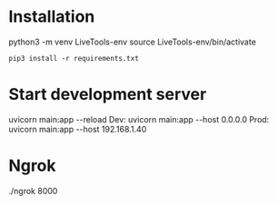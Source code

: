 # Installation
python3 -m venv LiveTools-env
source LiveTools-env/bin/activate

`pip3 install -r requirements.txt`

# Start development server
uvicorn main:app --reload
Dev:
uvicorn main:app --host 0.0.0.0
Prod:
uvicorn main:app --host 192.168.1.40

# Ngrok

./ngrok 8000